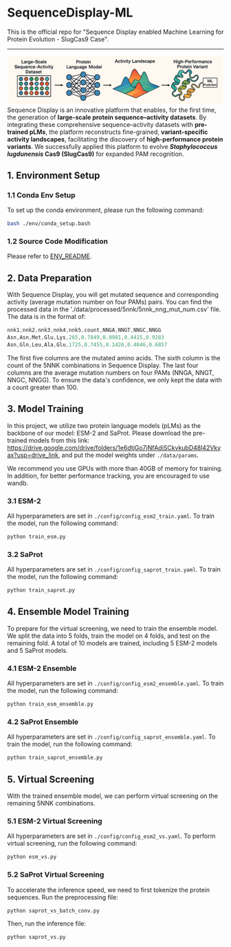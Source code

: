 # SequenceDisplay-ML

This is the official repo for "Sequence Display enabled Machine Learning for Protein Evolution - SlugCas9 Case".

---

![sdeml-abstract](./photo/sdeml-abstract.png)
Sequence Display is an innovative platform that enables, for the first time, the generation of **large-scale protein sequence–activity datasets**. By integrating these comprehensive sequence–activity datasets with **pre-trained pLMs**, the platform reconstructs fine-grained, **variant-specific activity landscapes**, facilitating the discovery of **high-performance protein variants**. We successfully applied this platform to evolve **_Staphylococcus lugdunensis_ Cas9 (SlugCas9)** for expanded PAM recognition.


## 1. Environment Setup

### 1.1 Conda Env Setup
To set up the conda environment, please run the following command:
```bash
bash ./env/conda_setup.bash
```

### 1.2 Source Code Modification
Please refer to [ENV_README](./env/ENV_README.md).

## 2. Data Preparation

With Sequence Display, you will get mutated sequence and corresponding activity (average mutation number on four PAMs) pairs.
You can find the processed data in the './data/processed/5nnk/5nnk_nng_mut_num.csv' file.
The data is in the format of:
```cs
nnk1,nnk2,nnk3,nnk4,nnk5,count,NNGA,NNGT,NNGC,NNGG
Asn,Asn,Met,Glu,Lys,265,0.7849,0.0981,0.4415,0.9283
Asn,Gln,Leu,Ala,Glu,1725,0.7455,0.1426,0.4046,0.6857
```
The first five columns are the mutated amino acids. The sixth column is the count of the 5NNK combinations in Sequence Display.
The last four columns are the average mutation numbers on four PAMs (NNGA, NNGT, NNGC, NNGG).
To ensure the data's confidence, we only kept the data with a count greater than 100.

## 3. Model Training

In this project, we utilize two protein language models (pLMs) as the backbone of our model: ESM-2 and SaProt.
Please download the pre-trained models from this link: https://drive.google.com/drive/folders/1e6dtjGo7jNfAdiSCkvkubD48l42Vkyax?usp=drive_link, and put the model weights under `./data/params`.

We recommend you use GPUs with more than 40GB of memory for training. In addition, for better performance tracking, you are encouraged to use wandb.

### 3.1 ESM-2
All hyperparameters are set in `./config/config_esm2_train.yaml`.
To train the model, run the following command:
```bash
python train_esm.py
```

### 3.2 SaProt
All hyperparameters are set in `./config/config_saprot_train.yaml`.
To train the model, run the following command:
```bash
python train_saprot.py
```

## 4. Ensemble Model Training

To prepare for the virtual screening, we need to train the ensemble model.
We split the data into 5 folds, train the model on 4 folds, and test on the remaining fold.
A total of 10 models are trained, including 5 ESM-2 models and 5 SaProt models.

### 4.1 ESM-2 Ensemble
All hyperparameters are set in `./config/config_esm2_ensemble.yaml`.
To train the model, run the following command:
```bash
python train_esm_ensemble.py
```

### 4.2 SaProt Ensemble
All hyperparameters are set in `./config/config_saprot_ensemble.yaml`.
To train the model, run the following command:
```bash
python train_saprot_ensemble.py
```

## 5. Virtual Screening
With the trained ensemble model, we can perform virtual screening on the remaining 5NNK combinations.

### 5.1 ESM-2 Virtual Screening
All hyperparameters are set in `./config/config_esm2_vs.yaml`.
To perform virtual screening, run the following command:
```bash
python esm_vs.py
```

### 5.2 SaProt Virtual Screening
To accelerate the inference speed, we need to first tokenize the protein sequences.
Run the preprocessing file:
```bash
python saprot_vs_batch_conv.py
```

Then, run the inference file:
```bash
python saprot_vs.py
```
